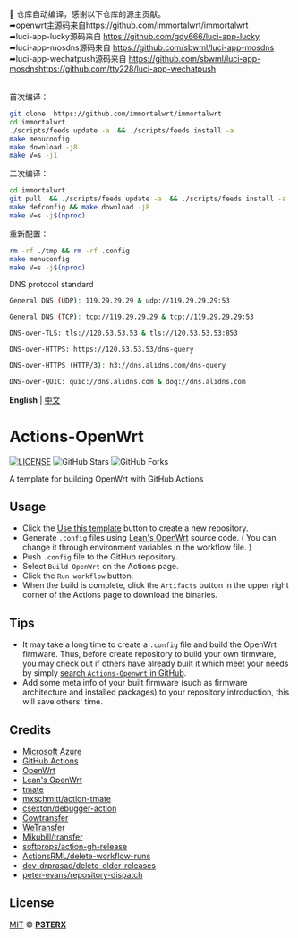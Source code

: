 

🚀 仓库自动编译，感谢以下仓库的源主贡献。</br>
   ➦openwrt主源码来自https://github.com/immortalwrt/immortalwrt </br>
   ➦luci-app-lucky源码来自 https://github.com/gdy666/luci-app-lucky</br>
   ➦luci-app-mosdns源码来自 https://github.com/sbwml/luci-app-mosdns </br>
   ➦luci-app-wechatpush源码来自 https://github.com/sbwml/luci-app-mosdnshttps://github.com/tty228/luci-app-wechatpush </br>
 </br>

首次编译：
```bash
git clone  https://github.com/immortalwrt/immortalwrt 
cd immortalwrt
./scripts/feeds update -a  && ./scripts/feeds install -a
make menuconfig
make download -j8
make V=s -j1
```

二次编译：
```bash
cd immortalwrt 
git pull  && ./scripts/feeds update -a  && ./scripts/feeds install -a 
make defconfig && make download -j8
make V=s -j$(nproc)
```
重新配置：
```bash
rm -rf ./tmp && rm -rf .config
make menuconfig
make V=s -j$(nproc)
```

DNS protocol standard
```bash
General DNS (UDP): 119.29.29.29 & udp://119.29.29.29:53

General DNS (TCP): tcp://119.29.29.29 & tcp://119.29.29.29:53

DNS-over-TLS: tls://120.53.53.53 & tls://120.53.53.53:853

DNS-over-HTTPS: https://120.53.53.53/dns-query

DNS-over-HTTPS (HTTP/3): h3://dns.alidns.com/dns-query

DNS-over-QUIC: quic://dns.alidns.com & doq://dns.alidns.com
```


**English** | [中文](https://p3terx.com/archives/build-openwrt-with-github-actions.html)

# Actions-OpenWrt

[![LICENSE](https://img.shields.io/github/license/mashape/apistatus.svg?style=flat-square&label=LICENSE)](https://github.com/P3TERX/Actions-OpenWrt/blob/master/LICENSE)
![GitHub Stars](https://img.shields.io/github/stars/P3TERX/Actions-OpenWrt.svg?style=flat-square&label=Stars&logo=github)
![GitHub Forks](https://img.shields.io/github/forks/P3TERX/Actions-OpenWrt.svg?style=flat-square&label=Forks&logo=github)

A template for building OpenWrt with GitHub Actions

## Usage

- Click the [Use this template](https://github.com/P3TERX/Actions-OpenWrt/generate) button to create a new repository.
- Generate `.config` files using [Lean's OpenWrt](https://github.com/coolsnowwolf/lede) source code. ( You can change it through environment variables in the workflow file. )
- Push `.config` file to the GitHub repository.
- Select `Build OpenWrt` on the Actions page.
- Click the `Run workflow` button.
- When the build is complete, click the `Artifacts` button in the upper right corner of the Actions page to download the binaries.

## Tips

- It may take a long time to create a `.config` file and build the OpenWrt firmware. Thus, before create repository to build your own firmware, you may check out if others have already built it which meet your needs by simply [search `Actions-Openwrt` in GitHub](https://github.com/search?q=Actions-openwrt).
- Add some meta info of your built firmware (such as firmware architecture and installed packages) to your repository introduction, this will save others' time.

## Credits

- [Microsoft Azure](https://azure.microsoft.com)
- [GitHub Actions](https://github.com/features/actions)
- [OpenWrt](https://github.com/openwrt/openwrt)
- [Lean's OpenWrt](https://github.com/coolsnowwolf/lede)
- [tmate](https://github.com/tmate-io/tmate)
- [mxschmitt/action-tmate](https://github.com/mxschmitt/action-tmate)
- [csexton/debugger-action](https://github.com/csexton/debugger-action)
- [Cowtransfer](https://cowtransfer.com)
- [WeTransfer](https://wetransfer.com/)
- [Mikubill/transfer](https://github.com/Mikubill/transfer)
- [softprops/action-gh-release](https://github.com/softprops/action-gh-release)
- [ActionsRML/delete-workflow-runs](https://github.com/ActionsRML/delete-workflow-runs)
- [dev-drprasad/delete-older-releases](https://github.com/dev-drprasad/delete-older-releases)
- [peter-evans/repository-dispatch](https://github.com/peter-evans/repository-dispatch)

## License

[MIT](https://github.com/P3TERX/Actions-OpenWrt/blob/main/LICENSE) © [**P3TERX**](https://p3terx.com)
